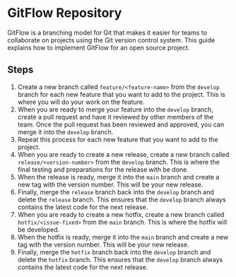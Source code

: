 # GitFlow Repository

GitFlow is a branching model for Git that makes it easier for teams to collaborate on projects using the Git version control system. This guide explains how to implement GitFlow for an open source project.

## Steps

1. Create a new branch called `feature/<feature-name>` from the `develop` branch for each new feature that you want to add to the project. This is where you will do your work on the feature.
2. When you are ready to merge your feature into the `develop` branch, create a pull request and have it reviewed by other members of the team. Once the pull request has been reviewed and approved, you can merge it into the `develop` branch.
3. Repeat this process for each new feature that you want to add to the project.
4. When you are ready to create a new release, create a new branch called `release/<version-number>` from the `develop` branch. This is where the final testing and preparations for the release with be done.
5. When the release is ready, merge it into the `main` branch and create a new tag with the version number. This will be your new release.
6. Finally, merge the `release` branch back into the `develop` branch and delete the `release` branch. This ensures that the `develop` branch always contains the latest code for the next release.
7. When you are ready to create a new hotfix, create a new branch called `hotfix/<issue-fixed>` from the `main` branch. This is where the hotfix will be developed.
8. When the hotfix is ready, merge it into the `main` branch and create a new tag with the version number. This will be your new release.
9. Finally, merge the `hotfix` branch back into the `develop` branch and delete the `hotfix` branch. This ensures that the `develop` branch always contains the latest code for the next release.